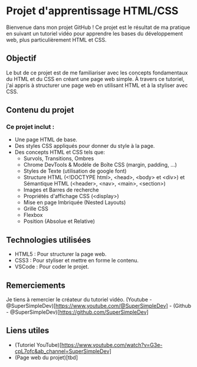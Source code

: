 # Projet d'apprentissage HTML/CSS
Bienvenue dans mon projet GitHub ! Ce projet est le résultat de ma pratique en suivant un tutoriel vidéo pour apprendre les bases du développement web, plus particulièrement HTML et CSS.

## Objectif
Le but de ce projet est de me familiariser avec les concepts fondamentaux du HTML et du CSS en créant une page web simple. À travers ce tutoriel, j'ai appris à structurer une page web en utilisant HTML et à la styliser avec CSS.

## Contenu du projet
### Ce projet inclut :
- Une page HTML de base.
- Des styles CSS appliqués pour donner du style à la page.
- Des concepts HTML et CSS tels que:
    - Survols, Transitions, Ombres
    - Chrome DevTools & Modèle de Boîte CSS (margin, padding, ...)
    - Styles de Texte (utilisation de google font)
    - Structure HTML (&lt;!DOCTYPE html&gt;, &lt;head&gt;, &lt;body&gt; et &lt;div&gt;) et Sémantique HTML (&lt;header&gt;, &lt;nav&gt;, &lt;main&gt;, &lt;section&gt;)
    - Images et Barres de recherche
    - Propriétés d'affichage CSS (&lt;display&gt;)
    - Mise en page Imbriquée (Nested Layouts)
    - Grille CSS
    - Flexbox
    - Position (Absolue et Relative)

## Technologies utilisées
- HTML5 : Pour structurer la page web.
- CSS3 : Pour styliser et mettre en forme le contenu.
- VSCode : Pour coder le projet.

## Remerciements
Je tiens à remercier le créateur du tutoriel vidéo.
(Youtube - @SuperSimpleDev)[https://www.youtube.com/@SuperSimpleDev] - (Github - @SuperSimpleDev)[https://github.com/SuperSimpleDev]

## Liens utiles
- (Tutoriel YouTube)[https://www.youtube.com/watch?v=G3e-cpL7ofc&ab_channel=SuperSimpleDev]
- (Page web du projet)[tbd]
